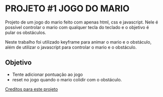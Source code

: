# PROJETO #1 JOGO DO MARIO

Projeto de um jogo do mario feito com apenas html, css e javascript.
Nele é possível controlar o mario com qualquer tecla do teclado e o objetivo é pular os obstáculos.

Neste trabalho foi utilizado keyframe para animar o mario e o obstáculo, além de utilizar o javascript para controlar o mario e o obstáculo.

## Objetivo
- Tente adicionar pontuação ao jogo 
- reset no jogo quando o mario colidir com o obstáculo.


[Creditos para este projeto](https://www.youtube.com/watch?v=r9buAwVBDhA&ab_channel=ManualdoDev)
